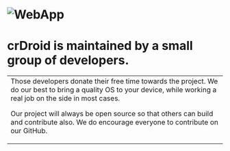 # ![WebApp](https://encrypted-tbn0.gstatic.com/images?q=tbn:ANd9GcSFecH375wDujzRGhuBEhIDjuGWf0wKpLRITw&usqp=CAU)
# crDroid is maintained by a small group of developers.
<table>
<tr>
<td>
Those developers donate their free time towards the project. We do our best to bring a quality OS to your device, while working a real job on the side in most cases.

Our project will always be open source so that others can build and contribute also. We do encourage everyone to contribute on our GitHub.
</td>
</tr>
</table>
